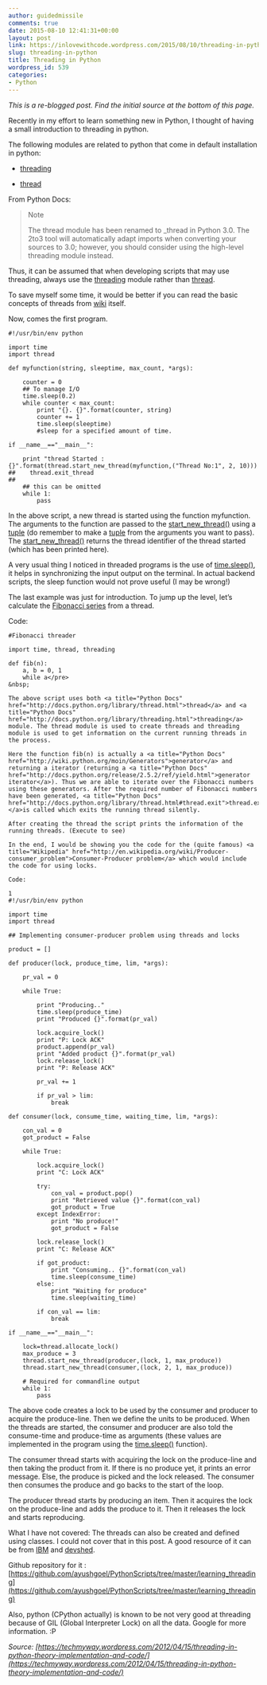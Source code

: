 ```yaml
---
author: guidedmissile
comments: true
date: 2015-08-10 12:41:31+00:00
layout: post
link: https://inlovewithcode.wordpress.com/2015/08/10/threading-in-python/
slug: threading-in-python
title: Threading in Python
wordpress_id: 539
categories:
- Python
---
```


_This is a re-blogged post. Find the initial source at the bottom of this page._

Recently in my effort to learn something new in Python, I thought of having a small introduction to threading in python.

The following modules are related to python that come in default installation in python:



	
  * [threading](http://docs.python.org/library/threading.html)

	
  * [thread](http://docs.python.org/library/thread.html)


From Python Docs:


<blockquote>Note

The thread module has been renamed to _thread in Python 3.0. The 2to3 tool will automatically adapt imports when converting your sources to 3.0; however, you should consider using the high-level threading module instead.</blockquote>


Thus, it can be assumed that when developing scripts that may use threading, always use the [threading](http://docs.python.org/library/threading.html) module rather than [thread](http://docs.python.org/library/thread.html).

To save myself some time, it would be better if you can read the basic concepts of threads from [wiki](http://en.wikipedia.org/wiki/Thread_(computer_science)) itself.

Now, comes the first program.

    
    #!/usr/bin/env python
    
    import time
    import thread
    
    def myfunction(string, sleeptime, max_count, *args):
    
        counter = 0
        ## To manage I/O
        time.sleep(0.2)
        while counter < max_count:
            print "{}. {}".format(counter, string)
            counter += 1
            time.sleep(sleeptime)
            #sleep for a specified amount of time.
    
    if __name__=="__main__":
    
        print "thread Started : {}".format(thread.start_new_thread(myfunction,("Thread No:1", 2, 10)))
    ##    thread.exit_thread
    ##
        ## this can be omitted
        while 1:
            pass
    
    


In the above script, a new thread is started using the function myfunction. The arguments to the function are passed to the [start_new_thread()](http://docs.python.org/library/thread.html#thread.start_new_thread) using a [tuple](http://docs.python.org/library/functions.html#tuple) (do remember to make a [tuple](http://docs.python.org/library/functions.html#tuple) from the arguments you want to pass). The [start_new_thread()](http://docs.python.org/library/thread.html#thread.start_new_thread) returns the thread identifier of the thread started (which has been printed here).

A very usual thing I noticed in threaded programs is the use of [time.sleep()](http://docs.python.org/library/time.html#time.sleep), it helps in synchronizing the input output on the terminal. In actual backend scripts, the sleep function would not prove useful (I may be wrong!)

The last example was just for introduction. To jump up the level, let’s calculate the [Fibonacci series](http://en.wikipedia.org/wiki/Fibonacci_sequence) from a thread.

Code:

    
    #Fibonacci threader
    
    import time, thread, threading
    
    def fib(n):
        a, b = 0, 1
        while a</pre>
    &nbsp;
    
    The above script uses both <a title="Python Docs" href="http://docs.python.org/library/thread.html">thread</a> and <a title="Python Docs" href="http://docs.python.org/library/threading.html">threading</a> module. The thread module is used to create threads and threading module is used to get information on the current running threads in the process.
    
    Here the function fib(n) is actually a <a title="Python Docs" href="http://wiki.python.org/moin/Generators">generator</a> and returning a iterator (returning a <a title="Python Docs" href="http://docs.python.org/release/2.5.2/ref/yield.html">generator iterator</a>). Thus we are able to iterate over the Fibonacci numbers using these generators. After the required number of Fibonacci numbers have been generated, <a title="Python Docs" href="http://docs.python.org/library/thread.html#thread.exit">thread.exit_thread() </a>is called which exits the running thread silently.
    
    After creating the thread the script prints the information of the running threads. (Execute to see)
    
    In the end, I would be showing you the code for the (quite famous) <a title="Wikipedia" href="http://en.wikipedia.org/wiki/Producer-consumer_problem">Consumer-Producer problem</a> which would include the code for using locks.
    
    Code:
    
    1
    #!/usr/bin/env python
    
    import time
    import thread
    
    ## Implementing consumer-producer problem using threads and locks
    
    product = []
    
    def producer(lock, produce_time, lim, *args):
    
        pr_val = 0
    
        while True:
    
            print "Producing.."
            time.sleep(produce_time)
            print "Produced {}".format(pr_val)
    
            lock.acquire_lock()
            print "P: Lock ACK"
            product.append(pr_val)
            print "Added product {}".format(pr_val)
            lock.release_lock()
            print "P: Release ACK"
    
            pr_val += 1
    
            if pr_val > lim:
                break
    
    def consumer(lock, consume_time, waiting_time, lim, *args):
    
        con_val = 0
        got_product = False
    
        while True:
    
            lock.acquire_lock()
            print "C: Lock ACK"
    
            try:
                con_val = product.pop()
                print "Retrieved value {}".format(con_val)
                got_product = True
            except IndexError:
                print "No produce!"
                got_product = False
    
            lock.release_lock()
            print "C: Release ACK"
    
            if got_product:
                print "Consuming.. {}".format(con_val)
                time.sleep(consume_time)
            else:
                print "Waiting for produce"
                time.sleep(waiting_time)
    
            if con_val == lim:
                break
    
    if __name__=="__main__":
    
        lock=thread.allocate_lock()
        max_produce = 3
        thread.start_new_thread(producer,(lock, 1, max_produce))
        thread.start_new_thread(consumer,(lock, 2, 1, max_produce))
    
        # Required for commandline output
        while 1:
            pass
    
    


The above code creates a lock to be used by the consumer and producer to acquire the produce-line. Then we define the units to be produced. When the threads are started, the consumer and producer are also told the consume-time and produce-time as arguments (these values are implemented in the program using the [time.sleep()](http://docs.python.org/library/time.html#time.sleep) function).

The consumer thread starts with acquiring the lock on the produce-line and then taking the product from it. If there is no produce yet, it prints an error message. Else, the produce is picked and the lock released. The consumer then consumes the produce and go backs to the start of the loop.

The producer thread starts by producing an item. Then it acquires the lock on the produce-line and adds the produce to it. Then it releases the lock and starts reproducing.

What I have not covered: The threads can also be created and defined using classes. I could not cover that in this post. A good resource of it can be from [IBM](http://www.ibm.com/developerworks/aix/library/au-threadingpython/) and [devshed](http://www.devshed.com/c/a/Python/Basic-Threading-in-Python/).

Github repository for it : [https://github.com/ayushgoel/PythonScripts/tree/master/learning_threading](https://github.com/ayushgoel/PythonScripts/tree/master/learning_threading)

Also, python (CPython actually) is known to be not very good at threading because of GIL (Global Interpreter Lock) on all the data. Google for more information. :P

_Source: [https://techmyway.wordpress.com/2012/04/15/threading-in-python-theory-implementation-and-code/](https://techmyway.wordpress.com/2012/04/15/threading-in-python-theory-implementation-and-code/)_
